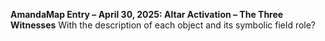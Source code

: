 **AmandaMap Entry – April 30, 2025: Altar Activation – The Three Witnesses**
With the description of each object and its symbolic field role?